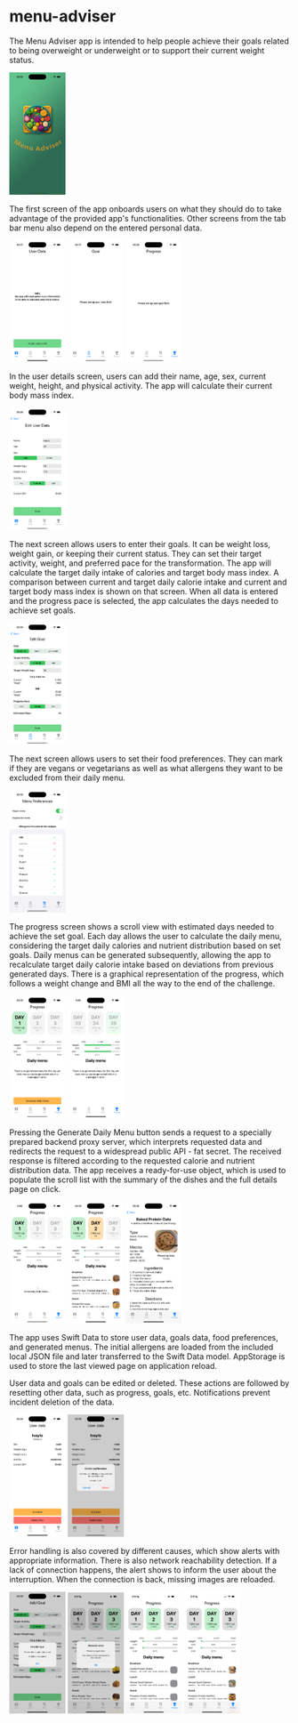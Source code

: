 # menu-adviser

The Menu Adviser app is intended to help people achieve their goals related to being overweight or underweight or to support their current weight status.

<img src="https://github.com/ivayloynikolov/menu-adviser/blob/capstone-submission/resources/01_SplashScreen.png" width="20%" alt="Splash screen">

The first screen of the app onboards users on what they should do to take advantage of the provided app's functionalities.
Other screens from the tab bar menu also depend on the entered personal data.
<p float="left">
<img src="https://github.com/ivayloynikolov/menu-adviser/blob/capstone-submission/resources/02_UserOnboarding.png" width="20%" alt="User onboarding">
<img src="https://github.com/ivayloynikolov/menu-adviser/blob/capstone-submission/resources/03_GoalOnboarding.png" width="20%" alt="Goal onboarding">
<img src="https://github.com/ivayloynikolov/menu-adviser/blob/capstone-submission/resources/04_ProgressOnboarding.png" width="20%" alt="Progress onboarding">
</p>

 
In the user details screen, users can add their name, age, sex, current weight, height, and physical activity. The app will calculate their current body mass index.

<img src="https://github.com/ivayloynikolov/menu-adviser/blob/capstone-submission/resources/04_UserDetails.png" width="20%" alt="User details">

The next screen allows users to enter their goals. It can be weight loss, weight gain, or keeping their current status. They can set their target activity, weight, and preferred pace for the transformation.
The app will calculate the target daily intake of calories and target body mass index. A comparison between current and target daily calorie intake and current and target body mass index is shown on that screen.
When all data is entered and the progress pace is selected, the app calculates the days needed to achieve set goals.

<img src="https://github.com/ivayloynikolov/menu-adviser/blob/capstone-submission/resources/05_GoalDetails.png" width="20%" alt="Goal details">

The next screen allows users to set their food preferences. They can mark if they are vegans or vegetarians as well as what allergens they want to be excluded from their daily menu.

<img src="https://github.com/ivayloynikolov/menu-adviser/blob/capstone-submission/resources/06_MenuPreferences.png" width="20%" alt="Menu preferences">

The progress screen shows a scroll view with estimated days needed to achieve the set goal. Each day allows the user to calculate the daily menu, considering the target daily calories and nutrient distribution based on set goals.
Daily menus can be generated subsequently, allowing the app to recalculate target daily calorie intake based on deviations from previous generated days.
There is a graphical representation of the progress, which follows a weight change and BMI all the way to the end of the challenge.
<p float="left">
<img src="https://github.com/ivayloynikolov/menu-adviser/blob/capstone-submission/resources/07_ProgressView.png" width="20%" alt="Progress view">
<img src="https://github.com/ivayloynikolov/menu-adviser/blob/capstone-submission/resources/07b_ProgressView.png" width="20%" alt="Progress view">
</p>

Pressing the Generate Daily Menu button sends a request to a specially prepared backend proxy server, which interprets requested data and redirects the request to a widespread public API - fat secret. The received response is filtered according to the requested calorie and nutrient distribution data.
The app receives a ready-for-use object, which is used to populate the scroll list with the summary of the dishes and the full details page on click.
<p float="left">
<img src="https://github.com/ivayloynikolov/menu-adviser/blob/capstone-submission/resources/10_GenerateMenu.png" width="20%" alt="Generate menu">
<img src="https://github.com/ivayloynikolov/menu-adviser/blob/capstone-submission/resources/08b_ProgressView.png" width="20%" alt="Generate menu">
<img src="https://github.com/ivayloynikolov/menu-adviser/blob/capstone-submission/resources/11_RecipeDetails.png" width="20%" alt="Recipe details">
</p>

The app uses Swift Data to store user data, goals data, food preferences, and generated menus. The initial allergens are loaded from the included local JSON file and later transferred to the Swift Data model.
AppStorage is used to store the last viewed page on application reload.

User data and goals can be edited or deleted. These actions are followed by resetting other data, such as progress, goals, etc. Notifications prevent incident deletion of the data.
<p float="left">
<img src="https://github.com/ivayloynikolov/menu-adviser/blob/capstone-submission/resources/12_UserDelete.png" width="20%" alt="Delete user">
<img src="https://github.com/ivayloynikolov/menu-adviser/blob/capstone-submission/resources/13_UserDelete.png" width="20%" alt="Delete user">
</p>

Error handling is also covered by different causes, which show alerts with appropriate information.
There is also network reachability detection. If a lack of connection happens, the alert shows to inform the user about the interruption. When the connection is back, missing images are reloaded.
<p float="left">
<img src="https://github.com/ivayloynikolov/menu-adviser/blob/capstone-submission/resources/14_ErrorHandling.png" width="20%" alt="Error">
<img src="https://github.com/ivayloynikolov/menu-adviser/blob/capstone-submission/resources/15_NetworkError.png" width="20%" alt="Error">
<img src="https://github.com/ivayloynikolov/menu-adviser/blob/capstone-submission/resources/16_MissingImage.png" width="20%" alt="Error">
<img src="https://github.com/ivayloynikolov/menu-adviser/blob/capstone-submission/resources/17_ImageBack.png" width="20%" alt="Error">
</p>